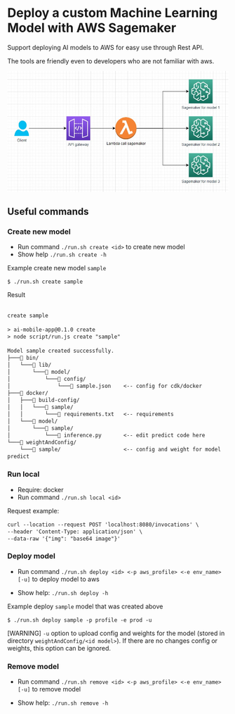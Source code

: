 # Deploy a custom Machine Learning Model with AWS Sagemaker

Support deploying AI models to AWS for easy use through Rest API.

The tools are friendly even to developers who are not familiar with aws.

![](architecture.jpg)

## Useful commands
### Create new model
 * Run command `./run.sh create <id>` to create new model
 * Show help `./run.sh create -h`

Example create new model `sample`
``` 
$ ./run.sh create sample
```
Result
```

create sample

> ai-mobile-app@0.1.0 create
> node script/run.js create "sample"

Model sample created successfully.
├───📁 bin/
│   └───📁 lib/
│       └───📁 model/
│           └───📁 config/
│               └───📄 sample.json    <-- config for cdk/docker
├───📁 docker/
│   ├───📁 build-config/
│   │   └───📁 sample/
│   │       └───📄 requirements.txt   <-- requirements
│   └───📁 model/
│       └───📁 sample/
│           └───📄 inference.py       <-- edit predict code here
└───📁 weightAndConfig/
    └───📁 sample/                    <-- config and weight for model predict

```

### Run local
* Require: docker
* Run command `./run.sh local <id>`

Request example:
```shell
curl --location --request POST 'localhost:8080/invocations' \
--header 'Content-Type: application/json' \
--data-raw '{"img": "base64 image"}'
```

### Deploy model
* Run command `./run.sh deploy <id> <-p aws_profile> <-e env_name> [-u]` to deploy model to aws

* Show help: `./run.sh deploy -h`

Example deploy `sample` model that was created above
```
$ ./run.sh deploy sample -p profile -e prod -u
```
[WARNING] `-u` option to upload config and weights for the model (stored in directory `weightAndConfig/<id model>`). If there are no changes config or weights, this option can be ignored.

### Remove model
* Run command `./run.sh remove <id> <-p aws_profile> <-e env_name> [-u]` to remove model

* Show help: `./run.sh remove -h`
